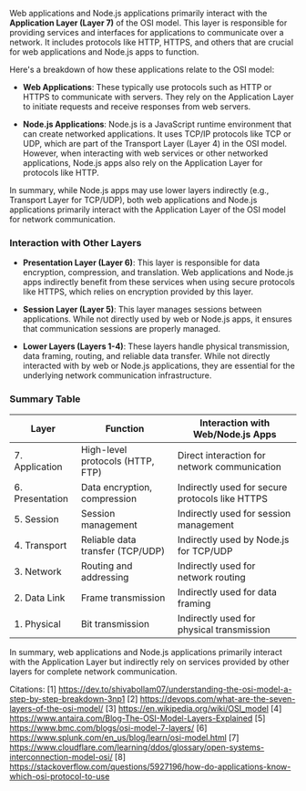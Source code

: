 Web applications and Node.js applications primarily interact with the **Application Layer (Layer 7)** of the OSI model. This
layer is responsible for providing services and interfaces for applications to communicate over a network. It includes
protocols like HTTP, HTTPS, and others that are crucial for web applications and Node.js apps to function.

Here's a breakdown of how these applications relate to the OSI model:

- **Web Applications**: These typically use protocols such as HTTP or HTTPS to communicate with servers. They rely on the
  Application Layer to initiate requests and receive responses from web servers.

- **Node.js Applications**: Node.js is a JavaScript runtime environment that can create networked applications. It uses
  TCP/IP protocols like TCP or UDP, which are part of the Transport Layer (Layer 4) in the OSI model. However, when
  interacting with web services or other networked applications, Node.js apps also rely on the Application Layer for
  protocols like HTTP.

In summary, while Node.js apps may use lower layers indirectly (e.g., Transport Layer for TCP/UDP), both web applications and
Node.js applications primarily interact with the Application Layer of the OSI model for network communication.

### Interaction with Other Layers

- **Presentation Layer (Layer 6)**: This layer is responsible for data encryption, compression, and translation. Web
  applications and Node.js apps indirectly benefit from these services when using secure protocols like HTTPS, which relies
  on encryption provided by this layer.
- **Session Layer (Layer 5)**: This layer manages sessions between applications. While not directly used by web or Node.js
  apps, it ensures that communication sessions are properly managed.

- **Lower Layers (Layers 1-4)**: These layers handle physical transmission, data framing, routing, and reliable data
  transfer. While not directly interacted with by web or Node.js applications, they are essential for the underlying network
  communication infrastructure.

### Summary Table

| Layer           | Function                         | Interaction with Web/Node.js Apps               |
| --------------- | -------------------------------- | ----------------------------------------------- |
| 7. Application  | High-level protocols (HTTP, FTP) | Direct interaction for network communication    |
| 6. Presentation | Data encryption, compression     | Indirectly used for secure protocols like HTTPS |
| 5. Session      | Session management               | Indirectly used for session management          |
| 4. Transport    | Reliable data transfer (TCP/UDP) | Indirectly used by Node.js for TCP/UDP          |
| 3. Network      | Routing and addressing           | Indirectly used for network routing             |
| 2. Data Link    | Frame transmission               | Indirectly used for data framing                |
| 1. Physical     | Bit transmission                 | Indirectly used for physical transmission       |

In summary, web applications and Node.js applications primarily interact with the Application Layer but indirectly rely on
services provided by other layers for complete network communication.

Citations: [1] https://dev.to/shivabollam07/understanding-the-osi-model-a-step-by-step-breakdown-3np1 [2]
https://devops.com/what-are-the-seven-layers-of-the-osi-model/ [3] https://en.wikipedia.org/wiki/OSI_model [4]
https://www.antaira.com/Blog-The-OSI-Model-Layers-Explained [5] https://www.bmc.com/blogs/osi-model-7-layers/ [6]
https://www.splunk.com/en_us/blog/learn/osi-model.html [7]
https://www.cloudflare.com/learning/ddos/glossary/open-systems-interconnection-model-osi/ [8]
https://stackoverflow.com/questions/5927196/how-do-applications-know-which-osi-protocol-to-use
